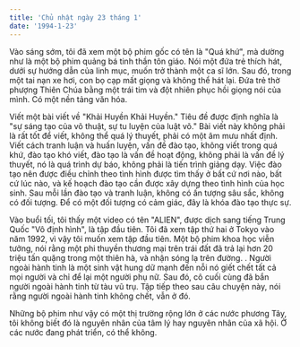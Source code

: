 ```yaml
---
title: 'Chủ nhật ngày 23 tháng 1'
date: '1994-1-23'
---
```

Vào sáng sớm, tôi đã xem một bộ phim gốc có tên là "Quá khứ", mà dường như là một bộ phim quảng bá tinh thần tôn giáo. Nói một đứa trẻ thích hát, dưới sự hướng dẫn của linh mục, muốn trở thành một ca sĩ lớn. Sau đó, trong một tai nạn xe hơi, con bọ cạp mất giọng và không thể hát lại. Đứa trẻ thờ phượng Thiên Chúa bằng một trái tim và đột nhiên phục hồi giọng nói của mình. Có một nền tảng văn hóa.

Viết một bài viết về "Khải Huyền Khải Huyền." Tiêu đề được định nghĩa là "sự sáng tạo của võ thuật, sự tu luyện của luật võ." Bài viết này không phải là rất tốt để viết, không thể quá lý thuyết, phải có một âm mưu nhất định. Viết cách tranh luận và huấn luyện, vấn đề đào tạo, không viết trong quá khứ, đào tạo khó viết, đào tạo là vấn đề hoạt động, không phải là vấn đề lý thuyết, nó là quá trình dự báo, không phải là tiến trình giảng dạy. Việc đào tạo nên được điều chỉnh theo tình hình được tìm thấy ở bất cứ nơi nào, bất cứ lúc nào, và kế hoạch đào tạo cần được xây dựng theo tình hình của học sinh. Sau mỗi lần đào tạo và tranh luận, không có ấn tượng sâu sắc, không có đối tượng. Để có một đối tượng có cảm giác, đây là khóa đào tạo thực sự.

Vào buổi tối, tôi thấy một video có tên "ALIEN", được dịch sang tiếng Trung Quốc "Vô định hình", là tập đầu tiên. Tôi đã xem tập thứ hai ở Tokyo vào năm 1992, vì vậy tôi muốn xem tập đầu tiên. Một bộ phim khoa học viễn tưởng, nói rằng một phi thuyền thương mại trên trái đất đã trả lại hơn 20 triệu tấn quặng trong một thiên hà, và nhận sóng lạ trên đường. . Người ngoài hành tinh là một sinh vật hung dữ mạnh đến nỗi nó giết chết tất cả mọi người và chỉ để lại một người phụ nữ. Sau đó, cô cuối cùng đã bắn người ngoài hành tinh từ tàu vũ trụ. Tập tiếp theo sau câu chuyện này, nói rằng người ngoài hành tinh không chết, vẫn ở đó.

Những bộ phim như vậy có một thị trường rộng lớn ở các nước phương Tây, tôi không biết đó là nguyên nhân của tâm lý hay nguyên nhân của xã hội. Ở các nước đang phát triển, có thể không.
